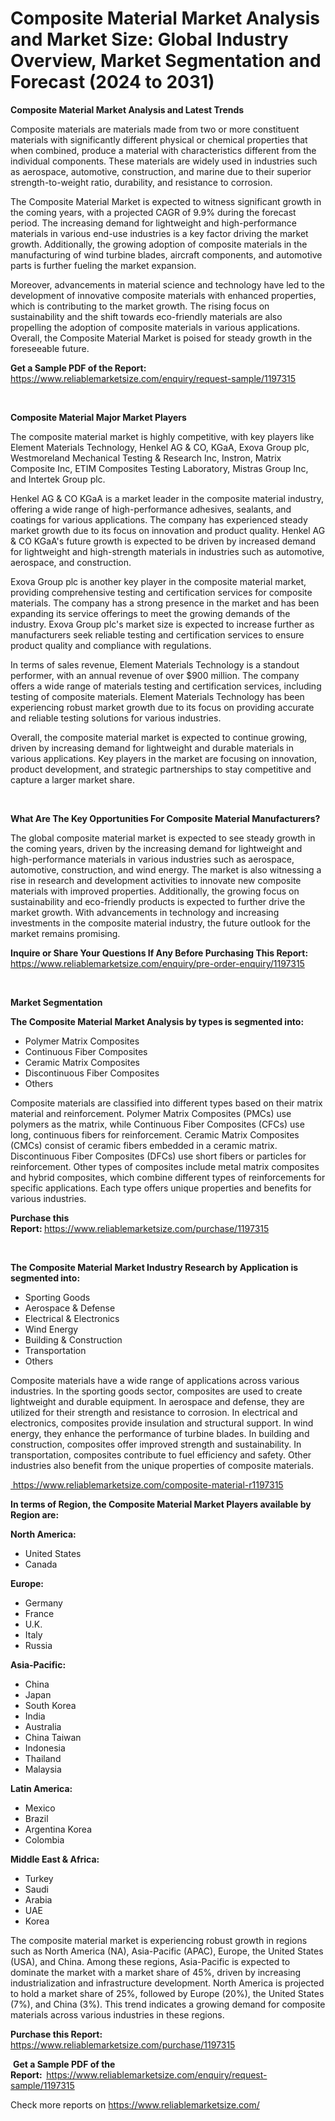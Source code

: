 <p><h1>Composite Material Market Analysis and Market Size: Global Industry Overview, Market Segmentation and Forecast (2024 to 2031)</h1></p><p><strong>Composite Material Market Analysis and Latest Trends</strong></p>
<p><p>Composite materials are materials made from two or more constituent materials with significantly different physical or chemical properties that when combined, produce a material with characteristics different from the individual components. These materials are widely used in industries such as aerospace, automotive, construction, and marine due to their superior strength-to-weight ratio, durability, and resistance to corrosion.</p><p>The Composite Material Market is expected to witness significant growth in the coming years, with a projected CAGR of 9.9% during the forecast period. The increasing demand for lightweight and high-performance materials in various end-use industries is a key factor driving the market growth. Additionally, the growing adoption of composite materials in the manufacturing of wind turbine blades, aircraft components, and automotive parts is further fueling the market expansion.</p><p>Moreover, advancements in material science and technology have led to the development of innovative composite materials with enhanced properties, which is contributing to the market growth. The rising focus on sustainability and the shift towards eco-friendly materials are also propelling the adoption of composite materials in various applications. Overall, the Composite Material Market is poised for steady growth in the foreseeable future.</p></p>
<p><strong>Get a Sample PDF of the Report:&nbsp;</strong> <a href="https://www.reliablemarketsize.com/enquiry/request-sample/1197315">https://www.reliablemarketsize.com/enquiry/request-sample/1197315</a></p>
<p>&nbsp;</p>
<p><strong>Composite Material Major Market Players</strong></p>
<p><p>The composite material market is highly competitive, with key players like Element Materials Technology, Henkel AG & CO, KGaA, Exova Group plc, Westmoreland Mechanical Testing & Research Inc, Instron, Matrix Composite Inc, ETIM Composites Testing Laboratory, Mistras Group Inc, and Intertek Group plc.</p><p>Henkel AG & CO KGaA is a market leader in the composite material industry, offering a wide range of high-performance adhesives, sealants, and coatings for various applications. The company has experienced steady market growth due to its focus on innovation and product quality. Henkel AG & CO KGaA's future growth is expected to be driven by increased demand for lightweight and high-strength materials in industries such as automotive, aerospace, and construction.</p><p>Exova Group plc is another key player in the composite material market, providing comprehensive testing and certification services for composite materials. The company has a strong presence in the market and has been expanding its service offerings to meet the growing demands of the industry. Exova Group plc's market size is expected to increase further as manufacturers seek reliable testing and certification services to ensure product quality and compliance with regulations.</p><p>In terms of sales revenue, Element Materials Technology is a standout performer, with an annual revenue of over $900 million. The company offers a wide range of materials testing and certification services, including testing of composite materials. Element Materials Technology has been experiencing robust market growth due to its focus on providing accurate and reliable testing solutions for various industries.</p><p>Overall, the composite material market is expected to continue growing, driven by increasing demand for lightweight and durable materials in various applications. Key players in the market are focusing on innovation, product development, and strategic partnerships to stay competitive and capture a larger market share.</p></p>
<p>&nbsp;</p>
<p><strong>What Are The Key Opportunities For Composite Material Manufacturers?</strong></p>
<p><p>The global composite material market is expected to see steady growth in the coming years, driven by the increasing demand for lightweight and high-performance materials in various industries such as aerospace, automotive, construction, and wind energy. The market is also witnessing a rise in research and development activities to innovate new composite materials with improved properties. Additionally, the growing focus on sustainability and eco-friendly products is expected to further drive the market growth. With advancements in technology and increasing investments in the composite material industry, the future outlook for the market remains promising.</p></p>
<p><strong>Inquire or Share Your Questions If Any Before Purchasing This Report:</strong> <a href="https://www.reliablemarketsize.com/enquiry/pre-order-enquiry/1197315">https://www.reliablemarketsize.com/enquiry/pre-order-enquiry/1197315</a></p>
<p>&nbsp;</p>
<p><strong>Market Segmentation</strong></p>
<p><strong>The Composite Material Market Analysis by types is segmented into:</strong></p>
<p><ul><li>Polymer Matrix Composites</li><li>Continuous Fiber Composites</li><li>Ceramic Matrix Composites</li><li>Discontinuous Fiber Composites</li><li>Others</li></ul></p>
<p><p>Composite materials are classified into different types based on their matrix material and reinforcement. Polymer Matrix Composites (PMCs) use polymers as the matrix, while Continuous Fiber Composites (CFCs) use long, continuous fibers for reinforcement. Ceramic Matrix Composites (CMCs) consist of ceramic fibers embedded in a ceramic matrix. Discontinuous Fiber Composites (DFCs) use short fibers or particles for reinforcement. Other types of composites include metal matrix composites and hybrid composites, which combine different types of reinforcements for specific applications. Each type offers unique properties and benefits for various industries.</p></p>
<p><strong>Purchase this Report:&nbsp;</strong><a href="https://www.reliablemarketsize.com/purchase/1197315">https://www.reliablemarketsize.com/purchase/1197315</a></p>
<p>&nbsp;</p>
<p><strong>The Composite Material Market Industry Research by Application is segmented into:</strong></p>
<p><ul><li>Sporting Goods</li><li>Aerospace & Defense</li><li>Electrical & Electronics</li><li>Wind Energy</li><li>Building & Construction</li><li>Transportation</li><li>Others</li></ul></p>
<p><p>Composite materials have a wide range of applications across various industries. In the sporting goods sector, composites are used to create lightweight and durable equipment. In aerospace and defense, they are utilized for their strength and resistance to corrosion. In electrical and electronics, composites provide insulation and structural support. In wind energy, they enhance the performance of turbine blades. In building and construction, composites offer improved strength and sustainability. In transportation, composites contribute to fuel efficiency and safety. Other industries also benefit from the unique properties of composite materials.</p></p>
<p><a href="https://www.reliablemarketsize.com/composite-material-r1197315">&nbsp;https://www.reliablemarketsize.com/composite-material-r1197315</a></p>
<p><strong>In terms of Region, the Composite Material Market Players available by Region are:</strong></p>
<p>
    <p> <strong> North America: </strong>
        <ul>
            <li>United States</li>
            <li>Canada</li>
        </ul>
        </p> 
    <p> <strong> Europe: </strong>
        <ul>
            <li>Germany</li>
            <li>France</li>
            <li>U.K.</li>
            <li>Italy</li>
            <li>Russia</li>
        </ul>
        </p> 
    <p> <strong> Asia-Pacific: </strong>
        <ul>
            <li>China</li>
            <li>Japan</li>
            <li>South Korea</li>
            <li>India</li>
            <li>Australia</li>
            <li>China Taiwan</li>
            <li>Indonesia</li>
            <li>Thailand</li>
            <li>Malaysia</li>
        </ul>
        </p> 
    <p> <strong> Latin America: </strong>
        <ul>
            <li>Mexico</li>
            <li>Brazil</li>
            <li>Argentina Korea</li>
            <li>Colombia</li>
        </ul>
        </p> 
    <p> <strong> Middle East & Africa: </strong>
        <ul>
            <li>Turkey</li>
            <li>Saudi</li>
            <li>Arabia</li>
            <li>UAE</li>
            <li>Korea</li>
        </ul>
    </p>
    </p>
<p><p>The composite material market is experiencing robust growth in regions such as North America (NA), Asia-Pacific (APAC), Europe, the United States (USA), and China. Among these regions, Asia-Pacific is expected to dominate the market with a market share of 45%, driven by increasing industrialization and infrastructure development. North America is projected to hold a market share of 25%, followed by Europe (20%), the United States (7%), and China (3%). This trend indicates a growing demand for composite materials across various industries in these regions.</p></p>
<p><strong>Purchase this Report: </strong><a href="https://www.reliablemarketsize.com/purchase/1197315">https://www.reliablemarketsize.com/purchase/1197315</a></p>
<p>&nbsp;<strong>Get a Sample PDF of the Report:&nbsp;&nbsp;</strong><a href="https://www.reliablemarketsize.com/enquiry/request-sample/1197315">https://www.reliablemarketsize.com/enquiry/request-sample/1197315</a></p>
<p><strong></strong></p>
<p>Check more reports on <a href="https://www.reliablemarketsize.com/">https://www.reliablemarketsize.com/</a></p>